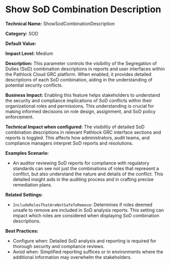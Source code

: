 # Show SoD Combination Description

**Technical Name:** ShowSodCombinationDescription

**Category:** SOD

**Default Value:** 

**Impact Level:** Medium

**Description:** This parameter controls the visibility of the Segregation of Duties (SoD) combination descriptions in reports and user interfaces within the Pathlock Cloud GRC platform. When enabled, it provides detailed descriptions of each SoD combination, aiding in the understanding of potential security conflicts.

**Business Impact:** Enabling this feature helps stakeholders to understand the security and compliance implications of SoD conflicts within their organizational roles and permissions. This understanding is crucial for making informed decisions on role design, assignment, and SoD policy enforcement.

**Technical Impact when configured:** The visibility of detailed SoD combination descriptions in relevant Pathlock GRC interface sections and reports is toggled. This affects how administrators, audit teams, and compliance managers interpret SoD reports and resolutions.

**Examples Scenario:**
- An auditor reviewing SoD reports for compliance with regulatory standards can see not just the combinations of roles that represent a conflict, but also understand the nature and details of the conflict. This detailed insight aids in the auditing process and in crafting precise remediation plans.

**Related Settings:** 
- `IncludeRolesThatAreNotSafeToRemove`: Determines if roles deemed unsafe to remove are included in SoD analysis reports. This setting can impact which roles are considered when displaying SoD combination descriptions.

**Best Practices:** 
- Configure when: Detailed SoD analysis and reporting is required for thorough security and compliance reviews.
- Avoid when: Simplified reporting suffices or in environments where the additional information may overwhelm the stakeholders.